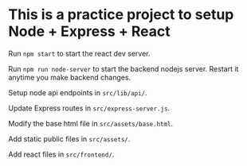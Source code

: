 # This is a practice project to setup Node + Express + React

Run `npm start` to start the react dev server.

Run `npm run node-server` to start the backend nodejs server. Restart it anytime you make backend changes.

Setup node api endpoints in `src/lib/api/`.

Update Express routes in `src/express-server.js`.

Modify the base html file in `src/assets/base.html`.

Add static public files in `src/assets/`.

Add react files in `src/frontend/`.


